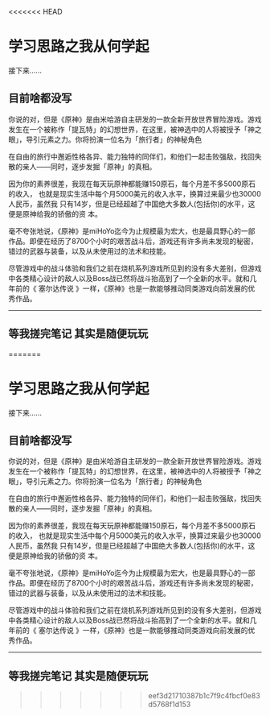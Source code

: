 <<<<<<< HEAD
# 学习思路之我从何学起

接下来......

## 目前啥都没写 

你说的对，但是《原神》是由米哈游自主研发的一款全新开放世界冒险游戏。游戏发生在一个被称作「提瓦特」的幻想世界，在这里，被神选中的人将被授予「神之眼」，导引元素之力。你将扮演一位名为「旅行者」的神秘角色

在自由的旅行中邂逅性格各异、能力独特的同伴们，和他们一起击败强敌，找回失散的亲人——同时，逐步发掘「原神」的真相。

因为你的素养很差，我现在每天玩原神都能赚150原石，每个月差不多5000原石的收入， 也就是现实生活中每个月5000美元的收入水平，换算过来最少也30000人民币，虽然我 只有14岁，但是已经超越了中国绝大多数人(包括你)的水平，这便是原神给我的骄傲的资 本。

毫不夸张地说，《原神》是miHoYo迄今为止规模最为宏大，也是最具野心的一部作品。即便在经历了8700个小时的艰苦战斗后，游戏还有许多尚未发现的秘密，错过的武器与装备，以及从未使用过的法术和技能。

尽管游戏中的战斗体验和我们之前在烧机系列游戏所见到的没有多大差别，但游戏中各类精心设计的敌人以及Boss战已然将战斗抬高到了一个全新的水平。就和几年前的《 塞尔达传说 》一样，《原神》也是一款能够推动同类游戏向前发展的优秀作品。


---

## 等我搓完笔记 其实是随便玩玩
=======
# 学习思路之我从何学起

接下来......

## 目前啥都没写 

你说的对，但是《原神》是由米哈游自主研发的一款全新开放世界冒险游戏。游戏发生在一个被称作「提瓦特」的幻想世界，在这里，被神选中的人将被授予「神之眼」，导引元素之力。你将扮演一位名为「旅行者」的神秘角色

在自由的旅行中邂逅性格各异、能力独特的同伴们，和他们一起击败强敌，找回失散的亲人——同时，逐步发掘「原神」的真相。

因为你的素养很差，我现在每天玩原神都能赚150原石，每个月差不多5000原石的收入， 也就是现实生活中每个月5000美元的收入水平，换算过来最少也30000人民币，虽然我 只有14岁，但是已经超越了中国绝大多数人(包括你)的水平，这便是原神给我的骄傲的资 本。

毫不夸张地说，《原神》是miHoYo迄今为止规模最为宏大，也是最具野心的一部作品。即便在经历了8700个小时的艰苦战斗后，游戏还有许多尚未发现的秘密，错过的武器与装备，以及从未使用过的法术和技能。

尽管游戏中的战斗体验和我们之前在烧机系列游戏所见到的没有多大差别，但游戏中各类精心设计的敌人以及Boss战已然将战斗抬高到了一个全新的水平。就和几年前的《 塞尔达传说 》一样，《原神》也是一款能够推动同类游戏向前发展的优秀作品。


---

## 等我搓完笔记 其实是随便玩玩
>>>>>>> eef3d21710387b1c7f9c4fbcf0e83d5768f1d153
